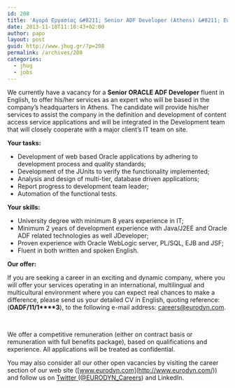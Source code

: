 ```yaml
---
id: 208
title: 'Αγορά Εργασίας &#8211; Senior ADF Developer (Athens) &#8211; European Dynamics #job #jhug'
date: 2013-11-18T11:18:43+02:00
author: papo
layout: post
guid: http://www.jhug.gr/?p=208
permalink: /archives/208
categories:
  - jhug
  - jobs
---
```

We currently have a vacancy for a **Senior ORACLE ADF Developer** fluent in English, to offer his/her services as an expert who will be based in the company’s headquarters in Athens. The candidate will provide his/her services to assist the company in the definition and development of content access service applications and will be integrated in the Development team that will closely cooperate with a major client’s IT team on site.

**Your tasks:**

  * Development of web based Oracle applications by adhering to development process and quality standards;
  * Development of the JUnits to verify the functionality implemented;
  * Analysis and design of multi-tier, database driven applications;
  * Report progress to development team leader;
  * Automation of the functional tests.

**Your skills:**

  * University degree with minimum 8 years experience in IT;
  * Minimum 2 years of development experience with Java/J2EE and Oracle ADF related technologies as well JDeveloper;
  * Proven experience with Oracle WebLogic server, PL/SQL, EJB and JSF;
  * Fluent in both written and spoken English.

**Our offer:** 

If you are seeking a career in an exciting and dynamic company, where you will offer your services operating in an international, multilingual and multicultural environment where you can expect real chances to make a difference, please send us your detailed CV in English, quoting reference: (**OADF/****11****/1****3**), to the following e-mail address: <careers@eurodyn.com>.

&nbsp;

We offer a competitive remuneration (either on contract basis or remuneration with full benefits package), based on qualifications and experience. All applications will be treated as confidential.

You may also consider all our other open vacancies by visiting the career section of our web site ([www.eurodyn.com](http://www.eurodyn.com/)) and follow us on [Twitter (@EURODYN_Careers](http://twitter.com/#%21/EURODYN_Careers)) and LinkedIn.